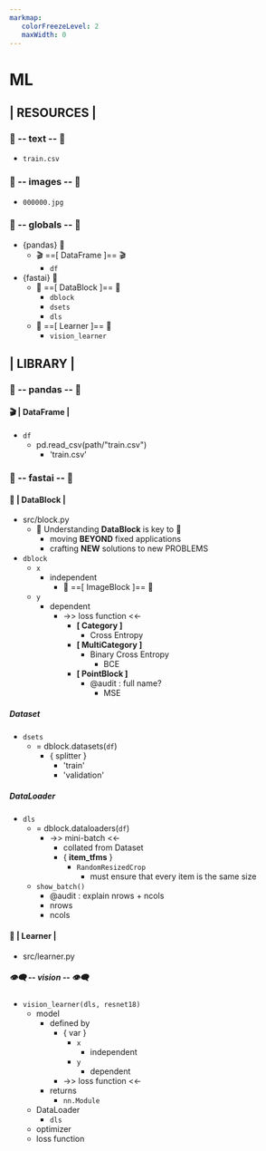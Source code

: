 ```yaml
---
markmap:
   colorFreezeLevel: 2
   maxWidth: 0
---
```


# ML

## | RESOURCES |

### 📖 -- text -- 📖

- `train.csv`

### 👀 -- images -- 👀

- `000000.jpg`

### 🛜 -- globals -- 🛜

- {pandas} 🐼
  - 🎬 ==[ DataFrame ]== 🎬
    - `df`
- {fastai} 🍟
  - 🧱 ==[ DataBlock ]== 🧱
    - `dblock`
    - `dsets`
    - `dls`
  - 🧠 ==[ Learner ]== 🧠
    - `vision_learner`

## | LIBRARY |

### 🐼 -- pandas -- 🐼

#### 🎬 | DataFrame |

- `df`
  - pd.read_csv(path/"train.csv")
    - 'train.csv'

### 🍟 -- fastai -- 🍟

#### 🧱 | DataBlock |

- src/block.py
  - 🔑 Understanding **DataBlock** is key to 🔑
    - moving **BEYOND** fixed applications
    - crafting **NEW** solutions to new PROBLEMS
- `dblock`
  - `x`
    - independent
      - 🏁 ==[ ImageBlock ]== 🏁
  - `y`
    - dependent
      - ->> loss function <<-
        - **[ Category ]**
          - Cross Entropy
        - **[ MultiCategory ]**
          - Binary Cross Entropy
            - BCE
        - **[ PointBlock ]**
          - @audit : full name?
            - MSE

##### Dataset

- `dsets`
  - = dblock.datasets(`df`)
    - { splitter }
      - 'train'
      - 'validation'

##### DataLoader

- `dls`
  - = dblock.dataloaders(`df`)
    - ->> mini-batch <<-
      - collated from Dataset
      - { **item_tfms** }
        - `RandomResizedCrop`
          - must ensure that every item is the same size
  - `show_batch()`
    - @audit : explain nrows + ncols
    - nrows
    - ncols

#### 🧠 | Learner |

- src/learner.py

##### 👁️‍🗨️ -- vision -- 👁️‍🗨️

- `vision_learner(dls, resnet18)`
  - model
    - defined by
      - { var }
        - `x`
          - independent
        - `y`
          - dependent
      - ->> loss function <<-
    - returns
      - `nn.Module`
  - DataLoader
    - `dls`
  - optimizer
  - loss function